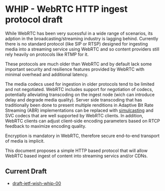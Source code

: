 # WHIP - WebRTC HTTP ingest protocol draft

While WebRTC has been very sucessful in a wide range of scenarios, its adption in the broadcasting/streaming industry is lagging behind.
Currently there is no standard protocol (like SIP or RTSP) designed for ingesting media into a streaming service using WebRTC and so content providers still rely heavily on protocols like RTMP for it.

These protocols are much older than WebRTC and by default lack some important security and resilience features provided by WebRTC with minimal overhead and additional latency.

The media codecs used for ingestion in older protocols tend to be limited and not negotiated. WebRTC includes support for negotiation of codecs, potentially alleviating transcoding on the ingest node (wich can introduce delay and degrade media quality). Server side transcoding that has traditionally been done to present multiple renditions in Adaptive Bit Rate Streaming (ABR) implementations can be replaced with [simulcasting](https://webrtcglossary.com/simulcast/) and SVC codecs that are well supported by WebRTC clients. In addition, WebRTC clients can adjust client-side encoding parameters based on RTCP feedback to maximize encoding quality.

Encryption is mandatory in WebRTC, therefore secure end-to-end transport of media is implicit.

This document proposes a simple HTTP based protocol that will allow WebRTC based ingest of content into streaming servics and/or CDNs.

## Current Draft
- [draft-ietf-wish-whip-00](https://datatracker.ietf.org/doc/html/draft-ietf-wish-whip-00)
